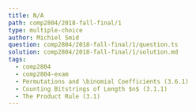 ```yaml
---
title: N/A
path: comp2804/2018-fall-final/1
type: multiple-choice
author: Michiel Smid
question: comp2804/2018-fall-final/1/question.ts
solution: comp2804/2018-fall-final/1/solution.md
tags:
  - comp2804
  - comp2804-exam
  - Permutations and \binomial Coefficients (3.6.1)
  - Counting Bitstrings of Length $n$ (3.1.1)
  - The Product Rule (3.1)
---
```

